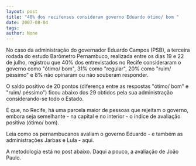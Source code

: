 ```yaml
---
layout: post
title: "40% dos recifenses consideram governo Eduardo ótimo/ bom "
date: 2007-08-04
tags: 
author: None
---
```

No caso da administra&ccedil;&atilde;o do governador Eduardo Campos (PSB), a terceira rodada do estudo Bar&ocirc;metro Pernambuco, realizada entre os dias 19 e 22 de julho, registrou que 40% dos entrevistados no Recife consideraram o governo como &quot;&oacute;timo/ bom&quot;, 31% como &quot;regular&quot;, 20% como &quot;ruim/ p&eacute;ssimo&quot; e 8% n&atilde;o opinaram ou n&atilde;o souberam responder. 

O saldo positivo de 20 pontos (diferen&ccedil;a entre as respostas &quot;&oacute;timo/ bom&quot; e &quot;ruim/ p&eacute;ssimo&quot;) ficou abaixo dos 29 obtidos pela sua administra&ccedil;&atilde;o considerando-se todo o Estado. 

&Eacute; que, no Recife, h&aacute; uma parcela maior de pessoas que rejeitam o governo, embora seja semelhante - na capital e no interior - o &iacute;ndice de avalia&ccedil;&atilde;o positiva (&oacute;timo/ bom). 

Leia como os pernambucanos avaliam o governo Eduardo - e tamb&eacute;m as administra&ccedil;&otilde;es Jarbas e Lula -&nbsp;aqui. 

A metodologia est&aacute; no post abaixo. Daqui a pouco, a avalia&ccedil;&atilde;o de Jo&atilde;o Paulo. 